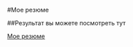 #Мое резюме

 ##Результат вы можете посмотреть тут
 
 [Мое резюме](https://sultanhello.github.io/resum/)
